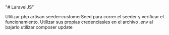 "# LaravelJS" 

Utilizar php artisan seeder:customerSeed
para correr el seeder y verificar el funcionamiento.
Utilizar sus propias credenciasles en el archivo .env
al bajarlo utilizar composer update
